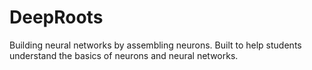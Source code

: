 # DeepRoots
Building neural networks by assembling neurons. Built to help students understand the basics of neurons and neural networks.
